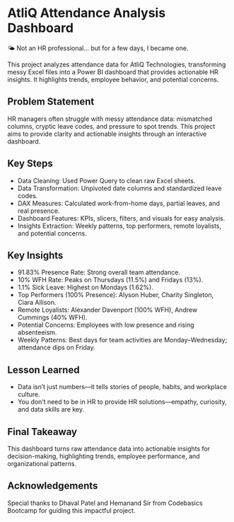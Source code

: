 # AtliQ Attendance Analysis Dashboard

🌤 Not an HR professional… but for a few days, I became one.

This project analyzes attendance data for AtliQ Technologies, transforming messy Excel files into a Power BI dashboard that provides actionable HR insights. It highlights trends, employee behavior, and potential concerns.

## Problem Statement

HR managers often struggle with messy attendance data: mismatched columns, cryptic leave codes, and pressure to spot trends. This project aims to provide clarity and actionable insights through an interactive dashboard.

## Key Steps

- Data Cleaning: Used Power Query to clean raw Excel sheets.  
- Data Transformation: Unpivoted date columns and standardized leave codes.  
- DAX Measures: Calculated work-from-home days, partial leaves, and real presence.  
- Dashboard Features: KPIs, slicers, filters, and visuals for easy analysis.  
- Insights Extraction: Weekly patterns, top performers, remote loyalists, and potential concerns.

## Key Insights

- 91.83% Presence Rate: Strong overall team attendance.  
- 10% WFH Rate: Peaks on Thursdays (11.5%) and Fridays (13%).  
- 1.1% Sick Leave: Highest on Mondays (1.62%).  
- Top Performers (100% Presence): Alyson Huber, Charity Singleton, Ciara Allison.  
- Remote Loyalists: Alexander Davenport (100% WFH), Andrew Cummings (40% WFH).  
- Potential Concerns: Employees with low presence and rising absenteeism.  
- Weekly Patterns: Best days for team activities are Monday–Wednesday; attendance dips on Friday.

## Lesson Learned

- Data isn’t just numbers—it tells stories of people, habits, and workplace culture.  
- You don’t need to be in HR to provide HR solutions—empathy, curiosity, and data skills are key.

## Final Takeaway

This dashboard turns raw attendance data into actionable insights for decision-making, highlighting trends, employee performance, and organizational patterns.

## Acknowledgements

Special thanks to Dhaval Patel and Hemanand Sir from Codebasics Bootcamp for guiding this impactful project.
